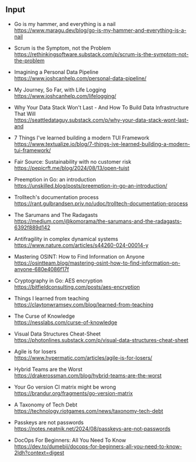 ## Input
- Go is my hammer, and everything is a nail  
https://www.maragu.dev/blog/go-is-my-hammer-and-everything-is-a-nail


- Scrum is the Symptom, not the Problem  
https://rethinkingsoftware.substack.com/p/scrum-is-the-symptom-not-the-problem

- Imagining a Personal Data Pipeline  
https://www.joshcanhelp.com/personal-data-pipeline/
- My Journey, So Far, with Life Logging  
https://www.joshcanhelp.com/lifelogging/
- Why Your Data Stack Won't Last - And How To Build Data Infrastructure That Will  
https://seattledataguy.substack.com/p/why-your-data-stack-wont-last-and
- 7 Things I've learned building a modern TUI Framework  
https://www.textualize.io/blog/7-things-ive-learned-building-a-modern-tui-framework/
- Fair Source: Sustainability with no customer risk  
https://pepicrft.me/blog/2024/08/13/open-tuist
- Preemption in Go: an introduction  
https://unskilled.blog/posts/preemption-in-go-an-introduction/

- Trolltech's documentation process  
https://rant.gulbrandsen.priv.no/udoc/trolltech-documentation-process
- The Sarumans and The Radagasts  
https://medium.com/@komorama/the-sarumans-and-the-radagasts-6392f889d142
- Antifragility in complex dynamical systems  
https://www.nature.com/articles/s44260-024-00014-y
- Mastering OSINT: How to Find Information on Anyone  
https://osintteam.blog/mastering-osint-how-to-find-information-on-anyone-680e4086f17f

- Cryptography in Go: AES encryption  
https://bitfieldconsulting.com/posts/aes-encryption
- Things I learned from teaching  
https://claytonwramsey.com/blog/learned-from-teaching
- The Curse of Knowledge  
https://nesslabs.com/curse-of-knowledge
- Visual Data Structures Cheat-Sheet  
https://photonlines.substack.com/p/visual-data-structures-cheat-sheet
- Agile is for losers  
https://www.hypermatic.com/articles/agile-is-for-losers/

- Hybrid Teams are the Worst  
https://drakerossman.com/blog/hybrid-teams-are-the-worst

- Your Go version CI matrix might be wrong  
https://brandur.org/fragments/go-version-matrix
- A Taxonomy of Tech Debt  
https://technology.riotgames.com/news/taxonomy-tech-debt
- Passkeys are not passwords  
https://notes.neatnik.net/2024/08/passkeys-are-not-passwords
- DocOps For Beginners: All You Need To Know  
https://dev.to/dumebii/docops-for-beginners-all-you-need-to-know-2ldh?context=digest
